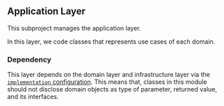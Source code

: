 ## Application Layer

This subproject manages the application layer.

In this layer, we code classes that represents use cases of each domain.

### Dependency

This layer depends on the domain layer and infrastructure layer via the [`implementation` configuration](https://docs.gradle.org/current/userguide/java_library_plugin.html#sec:java_library_separation).
This means that, classes in this module should not disclose domain objects as type of parameter, returned value, and its interfaces.
